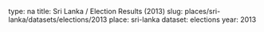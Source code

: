 type: na
title: Sri Lanka / Election Results (2013)
slug: places/sri-lanka/datasets/elections/2013
place: sri-lanka
dataset: elections
year: 2013
